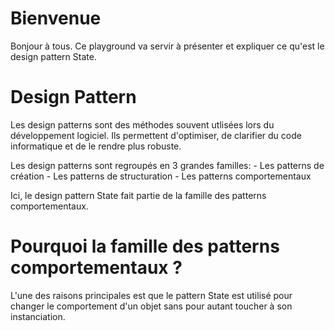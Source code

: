 # Bienvenue

Bonjour à tous. Ce playground va servir à présenter et expliquer ce qu'est le design pattern State.


# Design Pattern

Les design patterns sont des méthodes souvent utlisées lors du développement logiciel. Ils permettent d'optimiser, de clarifier du code informatique et de le rendre plus robuste.

Les design patterns sont regroupés en 3 grandes familles:
    - Les patterns de création
    - Les patterns de structuration
    - Les patterns comportementaux

Ici, le design pattern State fait partie de la famille des patterns comportementaux.

# Pourquoi la famille des patterns comportementaux ?

L'une des raisons principales est que le pattern State est utilisé pour changer le comportement d'un objet sans pour autant toucher à son instanciation.
